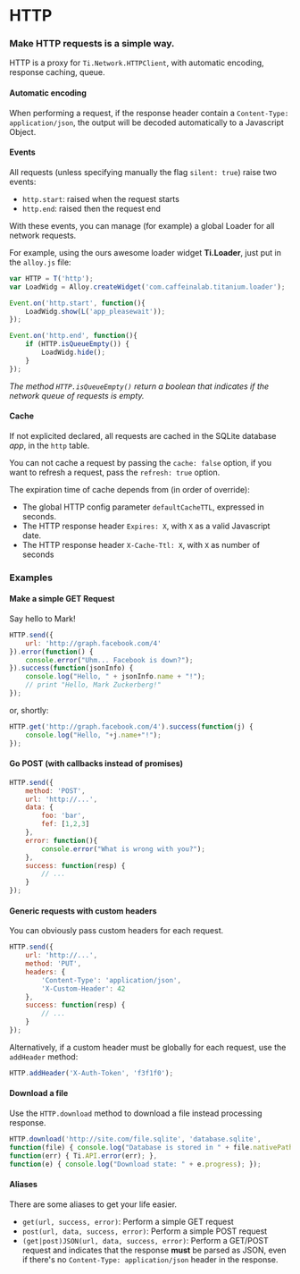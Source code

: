 # HTTP

### Make HTTP requests is a simple way.

HTTP is a proxy for `Ti.Network.HTTPClient`, with automatic encoding, response caching, queue.

#### Automatic encoding

When performing a request, if the response header contain a `Content-Type: application/json`, the output will be decoded automatically to a Javascript Object.

#### Events

All requests (unless specifying manually the flag `silent: true`) raise two events:

* `http.start`: raised when the request starts
* `http.end`: raised then the request end

With these events, you can manage (for example) a global Loader for all network requests.

For example, using the ours awesome loader widget **Ti.Loader**, just put in the `alloy.js` file:

```javascript
var HTTP = T('http');
var LoadWidg = Alloy.createWidget('com.caffeinalab.titanium.loader');

Event.on('http.start', function(){
	LoadWidg.show(L('app_pleasewait'));
});

Event.on('http.end', function(){
	if (HTTP.isQueueEmpty()) {
		LoadWidg.hide();
	}
});
```

*The method `HTTP.isQueueEmpty()` return a boolean that indicates if the network queue of requests is empty.*

#### Cache

If not explicited declared, all requests are cached in the SQLite database *app*, in the `http` table.

You can not cache a request by passing the `cache: false` option, if you want to refresh a request, pass the `refresh: true` option.

The expiration time of cache depends from (in order of override):

* The global HTTP config parameter `defaultCacheTTL`, expressed in seconds.
* The HTTP response header `Expires: X`, with `X` as a valid Javascript date.
* The HTTP response header `X-Cache-Ttl: X`, with `X` as number of seconds
 

### Examples

#### Make a simple GET Request

Say hello to Mark!

```javascript
HTTP.send({
	url: 'http://graph.facebook.com/4'
}).error(function() {
	console.error("Uhm... Facebook is down?");
}).success(function(jsonInfo) {	
	console.log("Hello, " + jsonInfo.name + "!");
	// print "Hello, Mark Zuckerberg!"	
});
```

or, shortly:

```javascript
HTTP.get('http://graph.facebook.com/4').success(function(j) {
	console.log("Hello, "+j.name+"!");
});
```

#### Go POST (with callbacks instead of promises)

```javascript
HTTP.send({
	method: 'POST',
	url: 'http://...',
	data: {
		foo: 'bar',
		fef: [1,2,3]
	},
	error: function(){ 
		console.error("What is wrong with you?");
	},
	success: function(resp) {
		// ...
	}
});
```

#### Generic requests with custom headers

You can obviously pass custom headers for each request.

```javascript
HTTP.send({
	url: 'http://...',
	method: 'PUT',
	headers: {
		'Content-Type': 'application/json',
		'X-Custom-Header': 42
	},
	success: function(resp) {
		// ...
	}
});
```

Alternatively, if a custom header must be globally for each request, use the `addHeader` method:

```javascript
HTTP.addHeader('X-Auth-Token', 'f3f1f0');
```

#### Download a file

Use the `HTTP.download` method to download a file instead processing response.

```javascript
HTTP.download('http://site.com/file.sqlite', 'database.sqlite', 
function(file) { console.log("Database is stored in " + file.nativePath); },
function(err) { Ti.API.error(err); },
function(e) { console.log("Download state: " + e.progress); });
```

#### Aliases

There are some aliases to get your life easier.

* `get(url, success, error)`: Perform a simple GET request
* `post(url, data, success, error)`: Perform a simple POST request
* `(get|post)JSON(url, data, success, error)`: Perform a GET/POST request and indicates that the response **must** be parsed as JSON, even if there's no `Content-Type: application/json` header in the response.